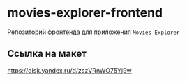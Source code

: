 # movies-explorer-frontend

Репозиторий фронтенда для приложения `Movies Explorer`

## Ссылка на макет

https://disk.yandex.ru/d/zszVRnWO75Yj9w